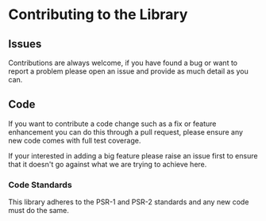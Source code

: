 # Contributing to the Library


## Issues
Contributions are always welcome, if you have found a bug or want to report a problem please open an issue and provide as much detail as you can.
 
 
## Code
If you want to contribute a code change such as a fix or feature enhancement you can do this through a pull request, please ensure any new code comes with full test coverage.

If your interested in adding a big feature please raise an issue first to ensure that it doesn't go against what we are trying to achieve here.

### Code Standards
This library adheres to the PSR-1 and PSR-2 standards and any new code must do the same.